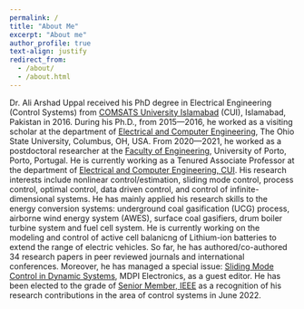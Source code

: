 ```yaml
---
permalink: /
title: "About Me"
excerpt: "About me"
author_profile: true
text-align: justify
redirect_from: 
  - /about/
  - /about.html
---
```

Dr. Ali Arshad Uppal received his PhD degree in Electrical Engineering (Control Systems) from [COMSATS University Islamabad](https://www.comsats.edu.pk/contactus.aspx) (CUI), Islamabad, Pakistan in 2016. During his Ph.D., from 2015—2016, he worked as a visiting scholar at the department of [Electrical and Computer Engineering](https://ece.osu.edu/), The Ohio State University, Columbus, OH, USA. From 2020—2021, he worked as a postdoctoral researcher at the [Faculty of Engineering](https://sigarra.up.pt/feup/en/web_page.inicial), University of Porto, Porto, Portugal. He is currently working as a Tenured Associate Professor at the department of [Electrical and Computer Engineering, CUI](http://ww2.comsats.edu.pk/faculty/FacultyDetails.aspx?Uid=22118). His research interests include nonlinear control/estimation, sliding mode control, process control, optimal control, data driven control, and control of infinite-dimensional systems. He has mainly applied his research skills to the energy conversion systems: underground coal gasification (UCG) process, airborne wind energy system (AWES), surface coal gasifiers, drum boiler turbine system and fuel cell system. He is currently working on the modeling and control of active cell balanicng of Lithium-ion batteries to extend the range of electric vehicles. So far, he has authored/co-authored 34 research papers in peer reviewed journals and international conferences. Moreover, he has managed a special issue: [Sliding Mode Control in Dynamic Systems](https://www.mdpi.com/journal/electronics/special_issues/Sliding_Mode_Control_in_Dynamic_Systems), MDPI Electronics, as a guest editor. He has been elected to the grade of [Senior Member, IEEE](https://www.ieee.org/) as a recognition of his research contributions in the area of control systems in June 2022.
